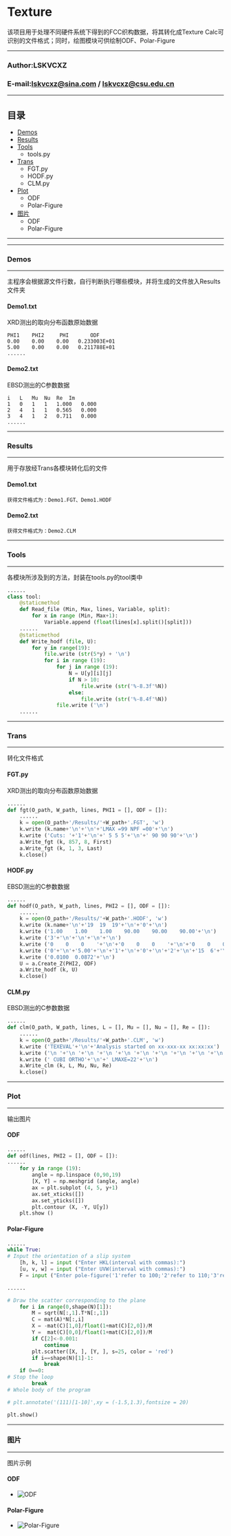 Texture
===========================
该项目用于处理不同硬件系统下得到的FCC织构数据，将其转化成Texture Calc可识别的文件格式；同时，绘图模块可供绘制ODF、Polar-Figure
****
### Author:LSKVCXZ
### E-mail:lskvcxz@sina.com / lskvcxz@csu.edu.cn
****
## 目录
* [Demos](#demos)
* [Results](#results)
* [Tools](#tools)
    * tools.py
* [Trans](#trans)
    * FGT.py
    * HODF.py
    * CLM.py
* [Plot](#plot)
    * ODF
    * Polar-Figure
* [图片](#图片)
    * ODF
    * Polar-Figure
****
****
### Demos
------
主程序会根据源文件行数，自行判断执行哪些模块，并将生成的文件放入Results文件夹
#### Demo1.txt
XRD测出的取向分布函数原始数据

    PHI1    PHI2     PHI       ODF
    0.00    0.00    0.00   0.233003E+01
    5.00    0.00    0.00   0.211788E+01
    ......

#### Demo2.txt
EBSD测出的C参数数据

    i	L	Mu	Nu	Re	Im
    1	0	1	1	1.000	0.000
    2	4	1	1	0.565	0.000
    3	4	1	2	0.711	0.000
    ......

****
### Results
------
用于存放经Trans各模块转化后的文件
#### Demo1.txt
``
获得文件格式为：Demo1.FGT、Demo1.HODF
``

#### Demo2.txt
``
获得文件格式为：Demo2.CLM
``

****
### Tools
------
各模块所涉及到的方法，封装在tools.py的tool类中

```Python
......
class tool:
    @staticmethod
    def Read_file (Min, Max, lines, Variable, split):
        for x in range (Min, Max+1):
            Variable.append (float(lines[x].split()[split]))
    ......
    @staticmethod
    def Write_hodf (file, U):
        for y in range(19):
            file.write (str(5*y) + '\n')
            for i in range (19):
                for j in range (19):
                    N = U[y][i][j]
                    if N > 10:
                        file.write (str('%-8.3f'%N))
                    else:
                        file.write (str('%-8.4f'%N))
                file.write ('\n')
    ......
```

****
### Trans
------
转化文件格式
#### FGT.py
XRD测出的取向分布函数原始数据

```Python
......
def fgt(O_path, W_path, lines, PHI1 = [], ODF = []):
    ......
    k = open(O_path+'/Results/'+W_path+'.FGT', 'w')
    k.write (k.name+'\n'+'\n'+'LMAX =99 NPF =00'+'\n')
    k.write ('Cuts: '+'1'+'\n'+' 5 5 5'+'\n'+' 90 90 90'+'\n')
    a.Write_fgt (k, 857, 8, First)
    a.Write_fgt (k, 1, 3, Last)
    k.close()
```

#### HODF.py
EBSD测出的C参数数据

```Python
......
def hodf(O_path, W_path, lines, PHI2 = [], ODF = []):
    ......
    k = open(O_path+'/Results/'+W_path+'.HODF', 'w')
    k.write (k.name+'\n'+'19  19  19'+'\n'+'0'+'\n')
    k.write ('1.00    1.00    1.00    90.00    90.00    90.00'+'\n')
    k.write ('3'+'\n'+'\n'+'\n'+'\n')
    k.write ('0    0    0    '+'\n'+'0    0    0    '+'\n'+'0    0    0    '+'\n')
    k.write ('0'+'\n'+'5.00'+'\n'+'1'+'\n'+'0'+'\n'+'2'+'\n'+'15  6'+'\n')
    k.write ('0.0100  0.0872'+'\n')
    U = a.Create_Z(PHI2, ODF)
    a.Write_hodf (k, U)
    k.close()
```

#### CLM.py
EBSD测出的C参数数据

```Python
......
def clm(O_path, W_path, lines, L = [], Mu = [], Nu = [], Re = []):
    ......
    k = open(O_path+'/Results/'+W_path+'.CLM', 'w')
    k.write ('TEXEVAL'+'\n'+'Analysis started on xx-xxx-xx xx:xx:xx')
    k.write ('\n '+'\n '+'\n '+'\n '+'\n '+'\n '+'\n '+'\n '+'\n '+'\n')
    k.write (' CUBI ORTHO'+'\n'+' LMAXE=22'+'\n')
    a.Write_clm (k, L, Mu, Nu, Re)
    k.close()
```

****
### Plot
------
输出图片
#### ODF
```Python
......
def odf(lines, PHI2 = [], ODF = []):
......
    for y in range (19):
        angle = np.linspace (0,90,19)
        [X, Y] = np.meshgrid (angle, angle)
        ax = plt.subplot (4, 5, y+1)
        ax.set_xticks([])
        ax.set_yticks([])
        plt.contour (X, -Y, U[y])
    plt.show ()
```

#### Polar-Figure
```Python
......
while True:
# Input the orientation of a slip system
	[h, k, l] = input ("Enter HKL(interval with commas):")
	[u, v, w] = input ("Enter UVW(interval with commas):")
	F = input ("Enter pole-figure('1'refer to 100;'2'refer to 110;'3'refer to 111):")

......

# Draw the scatter corresponding to the plane
	for i in range(0,shape(N)[1]):
		M = sqrt(N[:,1].T*N[:,1])
		C = mat(A)*N[:,i]
		X = -mat(C)[1,0]/float(1+mat(C)[2,0])/M
		Y =  mat(C)[0,0]/float(1+mat(C)[2,0])/M
		if C[2]<-0.001:
			continue
		plt.scatter([X, ], [Y, ], s=25, color = 'red')
		if i==shape(N)[1]-1:
			break
	if 0==0:
# Stop the loop
		break
# Whole body of the program

# plt.annotate('(111)[1-10]',xy = (-1.5,1.3),fontsize = 20)

plt.show()
```

****
### 图片
------
图片示例
#### ODF

* ![ODF](https://github.com/lskvcxz/Texture/raw/master/Demos/Demo1.png "ODF")
#### Polar-Figure

* ![Polar-Figure](https://github.com/lskvcxz/Texture/raw/master/Demos/Demo2.png "Polar-Figure")
